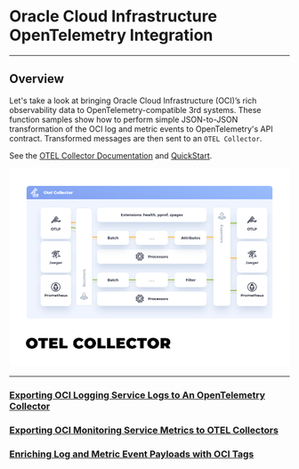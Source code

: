 # Oracle Cloud Infrastructure OpenTelemetry Integration

---

## Overview

Let's take a look at bringing Oracle Cloud Infrastructure (OCI)’s rich observability data to OpenTelemetry-compatible
3rd systems.  These function samples show how to perform simple JSON-to-JSON transformation of the OCI log and 
metric events to OpenTelemetry's API contract.  Transformed messages are then sent to an `OTEL Collector`. 

See the [OTEL Collector Documentation](https://opentelemetry.io/docs/collector/)
and [QuickStart](https://opentelemetry.io/docs/collector/quick-start/).

![OTEL Collector](images/otel-collector.png)


---
### [Exporting OCI Logging Service Logs to An OpenTelemetry Collector](oci-log-otel/README.md)
### [Exporting OCI Monitoring Service Metrics to OTEL Collectors](oci-metrics-otel/README.md)
### [Enriching Log and Metric Event Payloads with OCI Tags](oci-tag-enrich/README.md)
